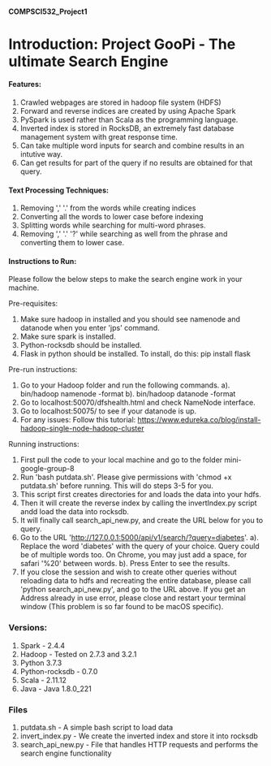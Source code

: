 #### COMPSCI532_Project1

# **Introduction**: Project GooPi - The ultimate Search Engine


#### Features:
1. Crawled webpages are stored in hadoop file system (HDFS) 
2. Forward and reverse indices are created by using Apache Spark
3. PySpark is used rather than Scala as the programming language.
4. Inverted index is stored in RocksDB, an extremely fast database management system with great response time.
5. Can take multiple word inputs for search and combine results in an intutive way.
6. Can get results for part of the query if no results are obtained for that query.

#### Text Processing Techniques:
1. Removing ',' '.' from the words while creating indices
2. Converting all the words to lower case before indexing
3. Splitting words while searching for multi-word phrases.
4. Removing ',' '.' '?' while searching as well from the phrase and converting them to lower case.

#### Instructions to Run:
Please follow the below steps to make the search engine work in your machine.

Pre-requisites:
1. Make sure hadoop in installed and you should see namenode and datanode when you enter 'jps' command.
2. Make sure spark is installed. 
3. Python-rocksdb should be installed.
4. Flask in python should be installed. To install, do this: pip install flask

Pre-run instructions:
1. Go to your Hadoop folder and run the following commands.
   a). bin/hadoop namenode -format
   b). bin/hadoop datanode -format
2. Go to  localhost:50070/dfshealth.html and check NameNode interface.
3. Go to  localhost:50075/ to see if your datanode is up.
4. For any issues: Follow this tutorial: https://www.edureka.co/blog/install-hadoop-single-node-hadoop-cluster


Running instructions:
1. First pull the code to your local machine and go to the folder mini-google-group-8
2. Run 'bash putdata.sh'. Please give permissions with 'chmod +x putdata.sh' before running. This will do steps 3-5 for you.
3. This script first creates directories for and loads the data into your hdfs. 
4. Then it will create the reverse index by calling the invertIndex.py script andd load the data into rocksdb.
5. It will finally call search_api_new.py, and create the URL below for you to query. 
6. Go to the URL 'http://127.0.0.1:5000/api/v1/search/?query=diabetes'.
    a). Replace the word 'diabetes' with the query of your choice. Query could be of multiple words too. On Chrome, you may just add a space, for safari '%20' between words.
    b). Press Enter to see the results.
7. If you close the session and wish to create other queries without reloading data to hdfs and recreating the entire database, please call 'python search_api_new.py', and go to the URL above. If you get an Address already in use error, please close and restart your terminal window (This problem is so far found to be macOS specific).   

### Versions:
1. Spark - 2.4.4
2. Hadoop - Tested on 2.7.3 and 3.2.1
3. Python 3.7.3
4. Python-rocksdb - 0.7.0
5. Scala - 2.11.12
6. Java - Java 1.8.0_221

### Files
1. putdata.sh - A simple bash script to load data
2. invert_index.py - We create the inverted index and store it into rocksdb
3. search_api_new.py - File that handles HTTP requests and performs the search engine functionality

